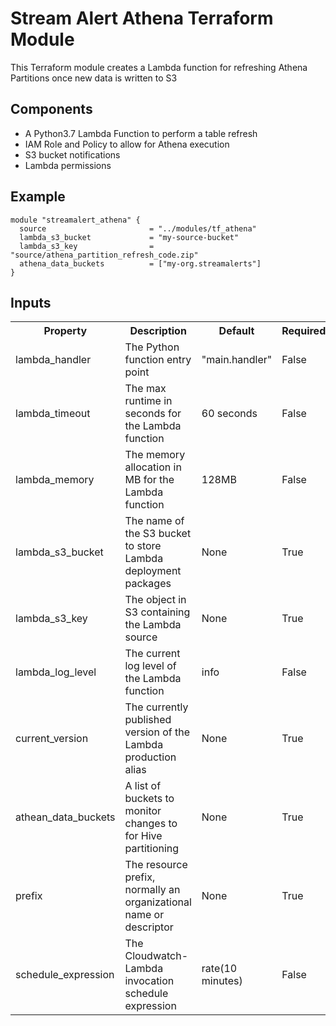 # Stream Alert Athena Terraform Module
This Terraform module creates a Lambda function for refreshing Athena Partitions once new data is written to S3

## Components
* A Python3.7 Lambda Function to perform a table refresh
* IAM Role and Policy to allow for Athena execution
* S3 bucket notifications
* Lambda permissions

## Example
```
module "streamalert_athena" {
  source                       = "../modules/tf_athena"
  lambda_s3_bucket             = "my-source-bucket"
  lambda_s3_key                = "source/athena_partition_refresh_code.zip"
  athena_data_buckets          = ["my-org.streamalerts"]
}
```

## Inputs
<table>
  <tr>
    <th>Property</th>
    <th>Description</th>
    <th>Default</th>
    <th>Required</th>
  </tr>
  <tr>
    <td>lambda_handler</td>
    <td>The Python function entry point</td>
    <td>"main.handler"</td>
    <td>False</td>
  </tr>
  <tr>
    <td>lambda_timeout</td>
    <td>The max runtime in seconds for the Lambda function</td>
    <td>60 seconds</td>
    <td>False</td>
  </tr>
  <tr>
    <td>lambda_memory</td>
    <td>The memory allocation in MB for the Lambda function</td>
    <td>128MB</td>
    <td>False</td>
  </tr>
  <tr>
    <td>lambda_s3_bucket</td>
    <td>The name of the S3 bucket to store Lambda deployment packages</td>
    <td>None</td>
    <td>True</td>
  </tr>
  <tr>
    <td>lambda_s3_key</td>
    <td>The object in S3 containing the Lambda source</td>
    <td>None</td>
    <td>True</td>
  </tr>
  <tr>
    <td>lambda_log_level</td>
    <td>The current log level of the Lambda function</td>
    <td>info</td>
    <td>False</td>
  </tr>
  <tr>
    <td>current_version</td>
    <td>The currently published version of the Lambda production alias</td>
    <td>None</td>
    <td>True</td>
  </tr>
  <tr>
    <td>athean_data_buckets</td>
    <td>A list of buckets to monitor changes to for Hive partitioning</td>
    <td>None</td>
    <td>True</td>
  </tr>
  <tr>
    <td>prefix</td>
    <td>The resource prefix, normally an organizational name or descriptor</td>
    <td>None</td>
    <td>True</td>
  </tr>
  <tr>
    <td>schedule_expression</td>
    <td>The Cloudwatch-Lambda invocation schedule expression</td>
    <td>rate(10 minutes)</td>
    <td>False</td>
  </tr>
</table>
